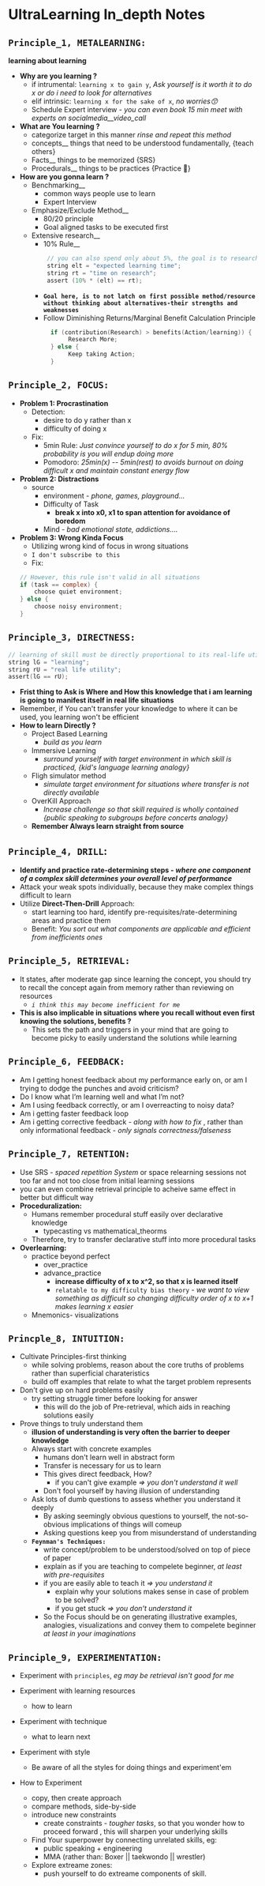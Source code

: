 # UltraLearning In_depth Notes

## `Principle_1, METALEARNING:`
**learning about learning** <br>
- **Why are you learning ?**
   - if intrumental: `learning x to gain y`, *Ask yourself is it worth it to do x or do i need to look for alternatives*
   - elif intrinsic: `learning x for the sake of x`, *no worries😙*
   - Schedule Expert interview - *you can even book 15 min meet with experts on socialmedia__video_call*
- **What are You learning ?**
   - categorize target in this manner *rinse and repeat this method*
   - concepts__ things that need to be understood fundamentally, {teach others}
   - Facts__ things to be memorized {SRS}
   - Procedurals__ things to be practices {Practice 🍭}
- **How are you gonna learn ?**
   - Benchmarking__
       - common ways people use to learn
       - Expert Interview
   - Emphasize/Exclude Method__
       - 80/20 principle
       - Goal aligned tasks to be executed first
   - Extensive research__
       - 10% Rule__ 
         ```c
          // you can also spend only about 5%, the goal is to research well enough
          string elt = "expected learning time";
          string rt = "time on research";
          assert (10% * (elt) == rt);
         ```
       - **`Goal here, is to not latch on first possible method/resource without thinking about alternatives-their strengths and weaknesses`**
       - Follow Diminishing Returns/Marginal Benefit Calculation Principle
         ```c
           if (contribution(Research) > benefits(Action/learning)) {
                Research More;
           } else {
                Keep taking Action;
           }
         ```
## `Principle_2, FOCUS:`
- **Problem 1: Procrastination**
  - Detection:
     - desire to do y rather than x
     - difficulty of doing x
  - Fix:
     - 5min Rule: *Just convince yourself to do x for 5 min, 80% probability is you will endup doing more*
     - Pomodoro: *25min(x) -- 5min(rest) to avoids burnout on doing difficult x and maintain constant energy flow*
- **Problem 2: Distractions**
   - source
      - environment - *phone, games, playground...*
      - Difficulty of Task
         - **break x into x0, x1 to span attention for avoidance of boredom**
      - Mind - *bad emotional state, addictions....*
- **Problem 3: Wrong Kinda Focus**
   - Utilizing wrong kind of focus in wrong situations
   - `I don't subscribe to this`
   - Fix:
   ```c
   // However, this rule isn't valid in all situations
   if (task == complex) {
       choose quiet environment;
   } else {
       choose noisy environment;
   }
  ```

## `Principle_3, DIRECTNESS:`
```c
// learning of skill must be directly proportional to its real-life utility
string lG = "learning";
string rU = "real life utility";
assert(lG == rU);
```
- **Frist thing to Ask is Where and How this knowledge that i am learning is going to manifest itself in real life situations**
- Remember, if You can't transfer your knowledge to where it can be used, you learning won't be efficient
- **How to learn Directly ?**
     - Project Based Learning
        - *build as you learn*
     - Immersive Learning
        - *surround yourself with target environment in which skill is practiced, {kid's language learning analogy}*
     - Fligh simulator method
        - *simulate target environment for situations where transfer is not directly available*
     - OverKill Approach
        - *Increase challenge so that skill required is wholly contained {public speaking to subgroups before concerts analogy}*
     - **Remember Always learn straight from source**

## `Principle_4, DRILL`:
- **Identify and practice rate-determining steps - *where one component of a complex skill determines your overall level of performance***
- Attack your weak spots individually, because they make complex things difficult to learn
- Utilize **Direct-Then-Drill** Approach:
   - start learning too hard, identify pre-requisites/rate-determining areas and practice them
   - Benefit: *You sort out what components are applicable and efficient from inefficients ones*

## `Principle_5, RETRIEVAL:`
- It states, after moderate gap since learning the concept, you should try to recall the concept again from memory rather than reviewing on resources
   - *`i think this may become inefficient for me`*
- **This is also implicable in situations where you recall without even first knowing the solutions, benefits ?**
   - This sets the path and triggers in your mind that are going to become picky to easily understand the solutions while learning
## `Principle_6, FEEDBACK:`
- Am I getting honest feedback about my performance early on, or am I trying to dodge the punches and avoid criticism?
-  Do I know what I’m learning well and what I’m not?
-  Am I using feedback correctly, or am I overreacting to noisy data?
-  Am i getting faster feedback loop
-  Am i getting corrective feedback - *along with how to fix* , rather than only informational feedback - *only signals correctness/falseness*
## `Principle_7, RETENTION:`
- Use SRS - *spaced repetition System* or space relearning sessions not too far and not too close from initial learning sessions
- you can even combine retrieval principle to acheive same effect in better but difficult way
- **Proceduralization:**
   - Humans remember procedural stuff easily over declarative knowledge
      - typecasting vs mathematical_theorms
   - Therefore, try to transfer declarative stuff into more procedural tasks
- **Overlearning:**
   - practice beyond perfect
      - over_practice
      - advance_practice
         - **increase difficulty of x to x^2, so that x is learned itself**
         - `relatable to my difficulty bias theory` -  *we want to view something as difficult so changing difficulty order of x to x+1 makes learning x easier*
   - Mnemonics- visualizations
## `Princple_8, INTUITION:`
- Cultivate Principles-first thinking
   - while solving problems, reason about the core truths of problems rather than superficial charateristics
   - build off examples that relate to what the target problem represents
- Don't give up on hard problems easily
   - try setting struggle timer before looking for answer
      - this will do the job of Pre-retrieval, which aids in reaching solutions easily
- Prove things to truly understand them
   - **illusion of understanding is very often the barrier to deeper knowledge**
   - Always start with concrete examples
      - humans don't learn well in abstract form
      - Transfer is necessary for us to learn
      - This gives direct feedback, How?
         - if you can't give example *=> you don't understand it well*
      - Don't fool yourself by having illusion of understanding
   - Ask lots of dumb questions to assess whether you understand it deeply
      - By asking seemingly obvious questions to yourself, the not-so-obvious implications of things will comeup
      - Asking questions keep you from misunderstand of understanding
   - **`Feynman's Techniques:`**
      - write concept/problem to be understood/solved on top of piece of paper
      - explain as if you are teaching to compelete beginner, *at least with pre-requisites*
      - if you are easily able to teach it *=> you understand it*
         - explain why your solutions makes sense in case of problem to be solved?
         - if you get stuck *=> you don't understand it*
      - So the Focus should be on generating illustrative examples, analogies, visualizations and convey them to compelete beginner *at least in your imaginations*

## `Principle_9, EXPERIMENTATION:`
- Experiment with `principles`, *eg may be retrieval isn't good for me*
- Experiment with learning resources
   - how to learn
- Experiment with technique
   - what to learn next
- Experiment with style
   - Be aware of all the styles for doing things and experiment'em

- How to Experiment
   - copy, then create approach
   - compare methods, side-by-side
   - introduce new constraints
      - create constraints - *tougher tasks*, so that you wonder how to proceed forward , this will sharpen your underlying skills
   - Find Your superpower by connecting unrelated skills, eg:
        - public speaking + engineering
        - MMA (rather than: Boxer || taekwondo || wrestler)
   - Explore extreame zones:
      - push yourself to do extreame components of skill.
        





















